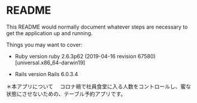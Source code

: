 # README

This README would normally document whatever steps are necessary to get the
application up and running.

Things you may want to cover:

* Ruby version
  ruby 2.6.3p62 (2019-04-16 revision 67580) [universal.x86_64-darwin19]

* Rails version
  Rails 6.0.3.4

＊本アプリについて
　コロナ禍で社員食堂に入る人数をコントロールし、蜜な状態にさせないための、テーブル予約アプリです。
